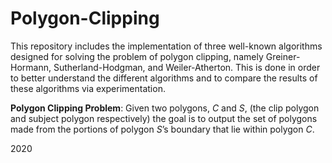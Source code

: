 # Polygon-Clipping

This repository includes the implementation of three well-known algorithms designed for solving
the problem of polygon clipping, namely Greiner-Hormann, Sutherland-Hodgman, and Weiler-Atherton.
This is done in order to better understand the different algorithms and to compare the results
of these algorithms via experimentation.

**Polygon Clipping Problem**: Given two polygons, *C* and *S*, (the clip polygon and subject
polygon respectively) the goal is to output the set of polygons made from the portions of
polygon *S*’s boundary that lie within polygon *C*.

2020
